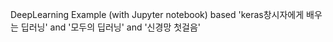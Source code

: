 DeepLearning Example (with Jupyter notebook)
 based 'keras창시자에게 배우는 딥러닝' and '모두의 딥러닝' and '신경망 첫걸음'
